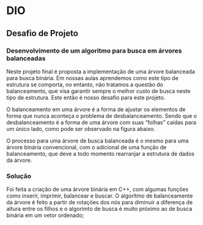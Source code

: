 # DIO

## Desafio de Projeto

### Desenvolvimento de um algoritmo para busca em árvores balanceadas

Neste projeto final é proposta a implementação de uma árvore balanceada para busca binária. Em nossas aulas aprendemos como este tipo de estrutura se comporta, no entanto, não tratamos a questão do balanceamento, que visa garantir sempre o melhor custo de busca neste tipo de estrutura. Este então é nosso desafio para este projeto.

O balanceamento em uma árvore é a forma de ajustar os elementos de forma que nunca aconteça o problema de desbalanceamento. Sendo que o desbalanceamento é a forma de uma árvore com suas “folhas” caídas para um único lado, como pode ser observado na figura abaixo.

O processo para uma árvore de busca balanceada é o mesmo para uma árvore binária convencional, com o adicional de uma função de balanceamento, que deve a todo momento rearranjar a estrutura de dados da árvore.

### Solução

Foi feita a criação de uma árvore binária em C++, com algumas funções como inserir, imprimir, balancear e buscar. O algorítmo de balanceamente da árvore é feito a partir de rotações dos nós para diminuir a diferença de altura entre os filhos e o algorímto de busca é muito próximo ao de busca binária em um vetor ordenado;
